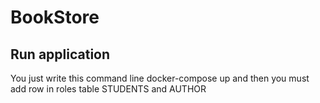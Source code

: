 # BookStore
## Run application
You just write this command line 
docker-compose up and then you must add row in roles table STUDENTS and AUTHOR
